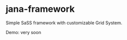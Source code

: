 jana-framework
==============

Simple SaSS framework with customizable Grid System.

Demo: very soon
